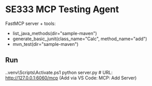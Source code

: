 # SE333 MCP Testing Agent

FastMCP server + tools:
- list_java_methods(dir="sample-maven")
- generate_basic_junit(class_name="Calc", method_name="add")
- mvn_test(dir="sample-maven")

## Run
.\.venv\Scripts\Activate.ps1
python server.py  # URL: http://127.0.0.1:6060/mcp  (Add via VS Code: MCP: Add Server)

